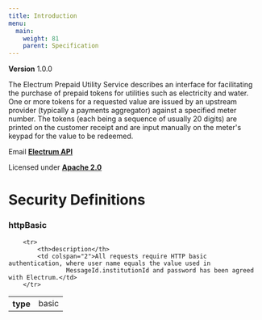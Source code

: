 ```yaml
---
title: Introduction
menu:
  main:
    weight: 81
    parent: Specification
---
```




**Version** 1.0.0

The Electrum Prepaid Utility Service describes an interface for facilitating the purchase of prepaid 
			tokens for utilities such as electricity and water. One or more tokens for a requested value are issued by 
			an upstream provider (typically a payments aggregator) against a specified meter number. The tokens (each 
			being a sequence of usually 20 digits) are printed on the customer receipt and are input manually on the 
			meter&#x27;s keypad for the value to be redeemed.

Email [**Electrum API**](mailto:api@electrum.co.za)

Licensed under [**Apache 2.0**](http://www.apache.org/licenses/LICENSE-2.0.html)








# Security Definitions


### httpBasic




<table>
    <tr>
        <th>type</th>
        <td colspan="2">basic</td>
    </tr>

        <tr>
            <th>description</th>
            <td colspan="2">All requests require HTTP basic authentication, where user name equals the value used in
                    MessageId.institutionId and password has been agreed with Electrum.</td>
        </tr>

</table>
